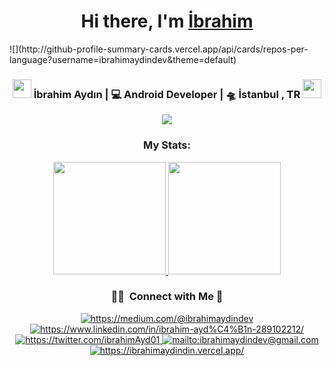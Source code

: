 <div align="center">
   <h1>Hi there, I'm <a href="https://ibrahimaydin.vercel.app">İbrahim</a></h1>
</div>
![](http://github-profile-summary-cards.vercel.app/api/cards/repos-per-language?username=ibrahimaydindev&theme=default)

<div align="center">
   <h3>
   <img src="https://media.giphy.com/media/WUlplcMpOCEmTGBtBW/giphy.gif" width="30">  
   İbrahim Aydın | 💻 Android Developer | 🛸 İstanbul , TR  <img src="https://media.giphy.com/media/WUlplcMpOCEmTGBtBW/giphy.gif" width="30">
   </h3>
   <div>
   <img src="https://wakatime.com/badge/user/477106b8-7784-438a-b1c9-bb2cc4fc052e.svg" />
   </div>
   <h3 align="center">My Stats:</h3>
<a href="https://github.com/ibrahimaydindev">
  <img height="180em" src="https://github-readme-stats-eight-theta.vercel.app/api?username=ibrahimaydindev&show_icons=true&theme=tokyonight&include_all_commits=true&count_private=false"/>
  <img height="180em" src="https://github-readme-stats-eight-theta.vercel.app/api/top-langs/?username=ibrahimaydindev&layout=compact&langs_count=8&theme=tokyonight"/>
</a>
   
   ### 🤝🏻 &nbsp;Connect with Me 🤝

<a href="https://medium.com/@ibrahimaydindev" target="_blank">
    <img src="https://img.shields.io/badge/%20-medium-black" alt="https://medium.com/@ibrahimaydindev">
</a>
<a href="https://www.linkedin.com/in/ibrahim-ayd%C4%B1n-289102212/" target="_blank">
    <img src="https://img.shields.io/badge/%20-linkedin-0072b1" alt="https://www.linkedin.com/in/ibrahim-ayd%C4%B1n-289102212/">
</a>
<a href="https://twitter.com/İbrahimAyd01" target="_blank">
    <img src="https://img.shields.io/badge/%20-twitter-%231DA1F2" alt="https://twitter.com/ibrahimAyd01">
</a>
<a href="mailto:ibrahimaydindev@gmail.com" target="_blank">
    <img src="https://img.shields.io/badge/%20-gmail-B23121" alt="mailto:ibrahimaydindev@gmail.com">
</a>
<a href="https://ibrahimaydin.vercel.app" target="_blank">
    <img src="https://img.shields.io/badge/-Website-orange" alt="https://ibrahimaydindin.vercel.app/">
</a>
   </a>
</div>
